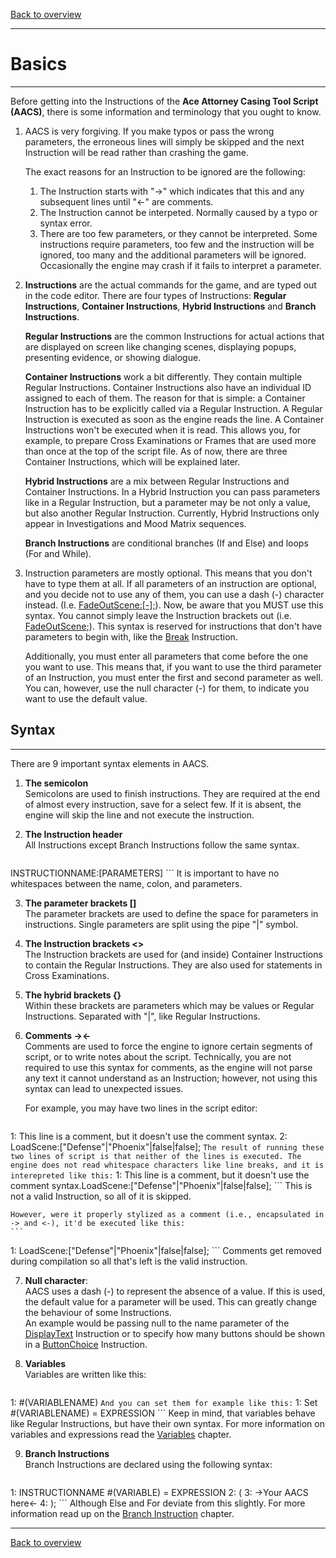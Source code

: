 [Back to overview](index.md)

---
# Basics
---
Before getting into the Instructions of the **Ace Attorney Casing Tool Script (AACS)**, there is some information and terminology that you ought to know.

1. AACS is very forgiving. If you make typos or pass the wrong parameters, the erroneous lines will simply be skipped and the next Instruction will be read rather than crashing the game.
    
    The exact reasons for an Instruction to be ignored are the following:
    1. The Instruction starts with "->" which indicates that this and any subsequent lines until "<-" are comments.
    2. The Instruction cannot be interpeted. Normally caused by a typo or syntax error.
    3. There are too few parameters, or they cannot be interpreted. Some instructions require parameters, too few and the instruction will be ignored, too many and the additional parameters will be ignored. Occasionally the engine may crash if it fails to interpret a parameter.

2. **Instructions** are the actual commands for the game, and are typed out in the code editor. There are four types of Instructions: **Regular Instructions**, **Container Instructions**, **Hybrid Instructions** and **Branch Instructions**.

    **Regular Instructions** are the common Instructions for actual actions that are displayed on screen like changing scenes, displaying popups, presenting evidence, or showing dialogue.
 
    **Container Instructions** work a bit differently. They contain multiple Regular Instructions. Container Instructions also have an individual ID assigned to each of them. The reason for that is simple: a Container Instruction has to be explicitly called via a Regular Instruction. A Regular Instruction is executed as soon as the engine reads the line. A Container Instructions won't be executed when it is read. This allows you, for example, to prepare Cross Examinations or Frames that are used more than once at the top of the script file. As of now, there are three Container Instructions, which will be explained later.
 
    **Hybrid Instructions** are a mix between Regular Instructions and Container Instructions. In a Hybrid Instruction you can pass parameters like in a Regular Instruction, but a parameter may be not only a value, but also another Regular Instruction. Currently, Hybrid Instructions only appear in Investigations and Mood Matrix sequences.

    **Branch Instructions** are conditional branches (If and Else) and loops (For and While).

3. Instruction parameters are mostly optional. This means that you don't have to type them at all. If all parameters of an instruction are optional, and you decide not to use any of them, you can use a dash (-) character instead. (I.e. [FadeOutScene:[-];](FadeOutScene.md)). Now, be aware that you MUST use this syntax. You cannot simply leave the Instruction brackets out (i.e. [FadeOutScene;](FadeOutScene.md)). This syntax is reserved for instructions that don't have parameters to begin with, like the [Break](Break.md) Instruction. 

	Additionally, you must enter all parameters that come before the one you want to use. This means that, if you want to use the third parameter of an Instruction, you must enter the first and second parameter as well. You can, however, use the null character (-) for them, to indicate you want to use the default value.

## Syntax
---
There are 9 important syntax elements in AACS.
1. **The semicolon**  
    Semicolons are used to finish instructions. They are required at the end of almost every instruction, save for a select few. If it is absent, the engine will skip the line and not execute the instruction.
    
2. **The Instruction header**  
	All Instructions except Branch Instructions follow the same syntax.
	```
INSTRUCTIONNAME:[PARAMETERS]
	``` 
	It is important to have no whitespaces between the name, colon, and parameters.

3. **The parameter brackets []**  
	The parameter brackets are used to define the space for parameters in instructions. Single parameters are split using the pipe "\|" symbol.

4. **The Instruction brackets <>**  
	The Instruction brackets are used for (and inside) Container Instructions to contain the Regular Instructions. They are also used for statements in Cross Examinations.

5. **The hybrid brackets {}**  
	Within these brackets are parameters which may be values or Regular Instructions. Separated with "\|", like Regular Instructions.

6. **Comments -><-**  
	Comments are used to force the engine to ignore certain segments of script, or to write notes about the script. Technically, you are not required to use this syntax for comments, as the engine will not parse any text it cannot understand as an Instruction; however, not using this syntax can lead to unexpected issues.
    
	For example, you may have two lines in the script editor:
	```
1: This line is a comment, but it doesn't use the comment syntax.
2: LoadScene:["Defense"|"Phoenix"|false|false];
	```
	The result of running these two lines of script is that neither of the lines is executed. The engine does not read whitespace characters like line breaks, and it is interepreted like this:
	```
1: This line is a comment, but it doesn't use the comment syntax.LoadScene:["Defense"|"Phoenix"|false|false];
	```
	This is not a valid Instruction, so all of it is skipped.

	However, were it properly stylized as a comment (i.e., encapsulated in -> and <-), it'd be executed like this:
	```
1: LoadScene:["Defense"|"Phoenix"|false|false];
	```
	Comments get removed during compilation so all that's left is the valid instruction.

7. **Null character**:  
	AACS uses a dash (-) to represent the absence of a value. If this is used, the default value for a parameter will be used. This can greatly change the behaviour of some Instructions.   
	An example would be passing null to the name parameter of the [DisplayText](DisplayText.md) Instruction or to specify how many buttons should be shown in a [ButtonChoice](ButtonChoice.md) Instruction.

8. **Variables**  
	Variables are written like this:
	```
1: #(VARIABLENAME) 
	```
	And you can set them for example like this:
	```
1: Set #(VARIABLENAME) = EXPRESSION
	```
	Keep in mind, that variables behave like Regular Instructions, but have their own syntax. For more information on variables and expressions read the [Variables](Variables.md) chapter.

9. **Branch Instructions**  
	Branch Instructions are declared using the following syntax:
	```
1: INSTRUCTIONNAME #(VARIABLE) = EXPRESSION
2: (
3:   ->Your AACS here<-
4: ); 
	```
	Although Else and For deviate from this slightly. For more information read up on the [Branch Instruction](Branch-Instructions.md) chapter.

---
[Back to overview](index.md)

